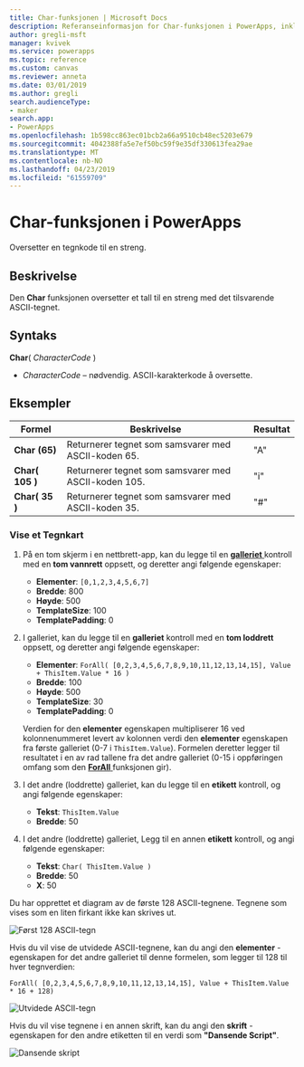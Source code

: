 ```yaml
---
title: Char-funksjonen | Microsoft Docs
description: Referanseinformasjon for Char-funksjonen i PowerApps, inkludert syntaks og eksempler
author: gregli-msft
manager: kvivek
ms.service: powerapps
ms.topic: reference
ms.custom: canvas
ms.reviewer: anneta
ms.date: 03/01/2019
ms.author: gregli
search.audienceType:
- maker
search.app:
- PowerApps
ms.openlocfilehash: 1b598cc863ec01bcb2a66a9510cb48ec5203e679
ms.sourcegitcommit: 4042388fa5e7ef50bc59f9e35df330613fea29ae
ms.translationtype: MT
ms.contentlocale: nb-NO
ms.lasthandoff: 04/23/2019
ms.locfileid: "61559709"
---
```

# <a name="char-function-in-powerapps"></a>Char-funksjonen i PowerApps

Oversetter en tegnkode til en streng.

## <a name="description"></a>Beskrivelse

Den **Char** funksjonen oversetter et tall til en streng med det tilsvarende ASCII-tegnet.

## <a name="syntax"></a>Syntaks

**Char**( *CharacterCode* )

- *CharacterCode* – nødvendig. ASCII-karakterkode å oversette.

## <a name="examples"></a>Eksempler

| Formel | Beskrivelse | Resultat |
| --- | --- | --- |
| **Char (65)** |Returnerer tegnet som samsvarer med ASCII-koden 65. |"A" |
| **Char( 105 )** |Returnerer tegnet som samsvarer med ASCII-koden 105. |"i" |
| **Char( 35 )** |Returnerer tegnet som samsvarer med ASCII-koden 35. |"#" |

### <a name="display-a-character-map"></a>Vise et Tegnkart

1. På en tom skjerm i en nettbrett-app, kan du legge til en [ **galleriet** ](../controls/control-gallery.md) kontroll med en **tom vannrett** oppsett, og deretter angi følgende egenskaper:

    - **Elementer**: `[0,1,2,3,4,5,6,7]`
    - **Bredde**: 800
    - **Høyde**: 500
    - **TemplateSize**: 100
    - **TemplatePadding**: 0

1. I galleriet, kan du legge til en **galleriet** kontroll med en **tom loddrett** oppsett, og deretter angi følgende egenskaper:

    - **Elementer**: `ForAll( [0,2,3,4,5,6,7,8,9,10,11,12,13,14,15], Value + ThisItem.Value * 16 )`
    - **Bredde**: 100
    - **Høyde**: 500
    - **TemplateSize**: 30
    - **TemplatePadding**: 0

    Verdien for den **elementer** egenskapen multipliserer 16 ved kolonnenummeret levert av kolonnen verdi den **elementer** egenskapen fra første galleriet (0-7 i `ThisItem.Value`). Formelen deretter legger til resultatet i en av rad tallene fra det andre galleriet (0-15 i oppføringen omfang som den [ **ForAll** ](function-forall.md) funksjonen gir).

1. I det andre (loddrette) galleriet, kan du legge til en **etikett** kontroll, og angi følgende egenskaper:

    - **Tekst**: `ThisItem.Value`
    - **Bredde**: 50

1. I det andre (loddrette) galleriet, Legg til en annen **etikett** kontroll, og angi følgende egenskaper:

    - **Tekst**: `Char( ThisItem.Value )`
    - **Bredde**: 50
    - **X**: 50

Du har opprettet et diagram av de første 128 ASCII-tegnene. Tegnene som vises som en liten firkant ikke kan skrives ut.

![Først 128 ASCII-tegn](media/function-char/chart-lower.png)

Hvis du vil vise de utvidede ASCII-tegnene, kan du angi den **elementer** -egenskapen for det andre galleriet til denne formelen, som legger til 128 til hver tegnverdien:

`ForAll( [0,2,3,4,5,6,7,8,9,10,11,12,13,14,15], Value + ThisItem.Value * 16 + 128)`

![Utvidede ASCII-tegn](media/function-char/chart-higher.png)

Hvis du vil vise tegnene i en annen skrift, kan du angi den **skrift** -egenskapen for den andre etiketten til en verdi som **"Dansende Script"**.

![Dansende skript](media/function-char/chart-higher-dancing-script.png)
